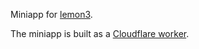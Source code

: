 Miniapp for [lemon3](https://github.com/vrypan/lemon3).

The miniapp is built as a [Cloudflare worker](https://developers.cloudflare.com/workers/).
